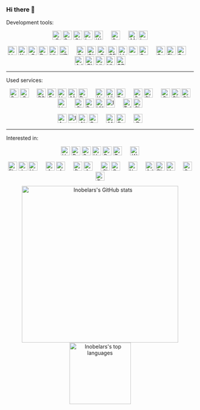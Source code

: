 <!-- 
  inobelar/inobelar is a special repository because its `README.md` (this file) appears on GitHub profile.

  References:
    - Icons sources:
      - https://github.com/simple-icons/simple-icons (https://simpleicons.org)
    - Spaces:
      - https://stackoverflow.com/a/8515417/
-->


### Hi there 👋

Development tools:

<p align="center">
  <img alt="C"               height="24px" width="24px" src="https://cdn.jsdelivr.net/npm/simple-icons@v3/icons/c.svg" />
  <img alt="C++"             height="24px" width="24px" src="https://cdn.jsdelivr.net/npm/simple-icons@v3/icons/cplusplus.svg" />
  <img alt="Qt"              height="24px" width="24px" src="https://cdn.jsdelivr.net/npm/simple-icons@v3/icons/qt.svg" />
  <img alt="Lua"             height="24px" width="24px" src="https://cdn.jsdelivr.net/npm/simple-icons@v3/icons/lua.svg" />
  <img alt="WebAssembly"     height="24px" width="24px" src="https://cdn.jsdelivr.net/npm/simple-icons@v3/icons/webassembly.svg" />
  &emsp;
  <img alt="OpenGL"          height="24px" width="24px" src="https://cdn.jsdelivr.net/npm/simple-icons@v3/icons/opengl.svg" />
  &emsp;
  <img alt="Markdown"        height="24px" width="24px" src="https://cdn.jsdelivr.net/npm/simple-icons@v3/icons/markdown.svg" />
  <img alt="LaTeX"           height="24px" width="24px" src="https://cdn.jsdelivr.net/npm/simple-icons@v3/icons/latex.svg" />
</p>

<p align="center">
  <img alt="Linux"           height="24px" width="24px" src="https://cdn.jsdelivr.net/npm/simple-icons@v3/icons/linux.svg" />
  <img alt="X.Org"           height="24px" width="24px" src="https://cdn.jsdelivr.net/npm/simple-icons@v3/icons/x-dot-org.svg" />
  <img alt="GNU"             height="24px" width="24px" src="https://cdn.jsdelivr.net/npm/simple-icons@v3/icons/gnu.svg" />
  <img alt="Debian"          height="24px" width="24px" src="https://cdn.jsdelivr.net/npm/simple-icons@v3/icons/debian.svg" />
  <img alt="Ubuntu"          height="24px" width="24px" src="https://cdn.jsdelivr.net/npm/simple-icons@v3/icons/ubuntu.svg" />
  <img alt="KDE"             height="24px" width="24px" src="https://cdn.jsdelivr.net/npm/simple-icons@v3/icons/kde.svg" />
  &emsp;
  <img alt="Bash"            height="24px" width="24px" src="https://cdn.jsdelivr.net/npm/simple-icons@v3/icons/gnubash.svg" /> <!-- TODO: ZSH -->
  <img alt="Git"             height="24px" width="24px" src="https://cdn.jsdelivr.net/npm/simple-icons@v3/icons/git.svg" />
  <img alt="CMake"           height="24px" width="24px" src="https://cdn.jsdelivr.net/npm/simple-icons@v3/icons/cmake.svg" /> <!-- TODO: QMake -->
  <img alt="QEMU"            height="24px" width="24px" src="https://cdn.jsdelivr.net/npm/simple-icons@v3/icons/qemu.svg" />
  <img alt="LLVM"            height="24px" width="24px" src="https://cdn.jsdelivr.net/npm/simple-icons@v3/icons/llvm.svg" />
  <img alt="curl"            height="24px" width="24px" src="https://cdn.jsdelivr.net/npm/simple-icons@v3/icons/curl.svg" /> <!-- or wget? :) -->
  <img alt="Sublime Text"    height="24px" width="24px" src="https://cdn.jsdelivr.net/npm/simple-icons@v3/icons/sublimetext.svg" />
  &emsp;
  <img alt="Google Chrome"   height="24px" width="24px" src="https://cdn.jsdelivr.net/npm/simple-icons@v3/icons/googlechrome.svg" />
  <img alt="Firefox"         height="24px" width="24px" src="https://cdn.jsdelivr.net/npm/simple-icons@v3/icons/firefoxbrowser.svg" />
  <img alt="Opera"           height="24px" width="24px" src="https://cdn.jsdelivr.net/npm/simple-icons@v3/icons/opera.svg" />
  &emsp;
  <img alt="Adobe Photoshop" height="24px" width="24px" src="https://cdn.jsdelivr.net/npm/simple-icons@v3/icons/adobephotoshop.svg" />
  <img alt="Blender"         height="24px" width="24px" src="https://cdn.jsdelivr.net/npm/simple-icons@v3/icons/blender.svg" />
  <img alt="LibreOffice"     height="24px" width="24px" src="https://cdn.jsdelivr.net/npm/simple-icons@v3/icons/libreoffice.svg" />
  <img alt="VLC"             height="24px" width="24px" src="https://cdn.jsdelivr.net/npm/simple-icons@v3/icons/vlcmediaplayer.svg" />
  <img alt="OBS Studio"      height="24px" width="24px" src="https://cdn.jsdelivr.net/npm/simple-icons@v3/icons/obsstudio.svg" />
</p>

-----

Used services:

<p align="center">
  <img alt="Google"          height="24px" width="24px" src="https://cdn.jsdelivr.net/npm/simple-icons@v3/icons/google.svg" />
  <img alt="GMail"           height="24px" width="24px" src="https://cdn.jsdelivr.net/npm/simple-icons@v3/icons/gmail.svg" />
  &emsp;
  <img alt="RSS"             height="24px" width="24px" src="https://cdn.jsdelivr.net/npm/simple-icons@v3/icons/rss.svg" />
  <img alt="Feedly"          height="24px" width="24px" src="https://cdn.jsdelivr.net/npm/simple-icons@v3/icons/feedly.svg" />
  <img alt="Habr"            height="24px" width="24px" src="https://cdn.jsdelivr.net/npm/simple-icons@v3/icons/habr.svg" />
  <img alt="Medium"          height="24px" width="24px" src="https://cdn.jsdelivr.net/npm/simple-icons@v3/icons/medium.svg" />
  <img alt="Dev.to"          height="24px" width="24px" src="https://cdn.jsdelivr.net/npm/simple-icons@v3/icons/dev-dot-to.svg" />
  &emsp;
  <img alt="YouTube"         height="24px" width="24px" src="https://cdn.jsdelivr.net/npm/simple-icons@v3/icons/youtube.svg" />
  <img alt="Vimeo"           height="24px" width="24px" src="https://cdn.jsdelivr.net/npm/simple-icons@v3/icons/vimeo.svg" />
  <img alt="Twitch"          height="24px" width="24px" src="https://cdn.jsdelivr.net/npm/simple-icons@v3/icons/twitch.svg" />
  &emsp;
  <img alt="SoundCloud"      height="24px" width="24px" src="https://cdn.jsdelivr.net/npm/simple-icons@v3/icons/soundcloud.svg" />
  <img alt="Shazam"          height="24px" width="24px" src="https://cdn.jsdelivr.net/npm/simple-icons@v3/icons/shazam.svg" />
  &emsp;
  <img alt="StackOverflow"   height="24px" width="24px" src="https://cdn.jsdelivr.net/npm/simple-icons@v3/icons/stackoverflow.svg" />
  <img alt="GitHub"          height="24px" width="24px" src="https://cdn.jsdelivr.net/npm/simple-icons@v3/icons/github.svg" />
  <img alt="GitLab"          height="24px" width="24px" src="https://cdn.jsdelivr.net/npm/simple-icons@v3/icons/gitlab.svg" />
  <img alt="LinkedIn"        height="24px" width="24px" src="https://cdn.jsdelivr.net/npm/simple-icons@v3/icons/linkedin.svg" />
  &emsp;
  <img alt="Steam"           height="24px" width="24px" src="https://cdn.jsdelivr.net/npm/simple-icons@v3/icons/steam.svg" />
  <img alt="DeviantArt"      height="24px" width="24px" src="https://cdn.jsdelivr.net/npm/simple-icons@v3/icons/deviantart.svg" />
  <img alt="VKontakte"       height="24px" width="24px" src="https://cdn.jsdelivr.net/npm/simple-icons@v3/icons/vk.svg" />
  <img alt="Instagram"       height="24px" width="24px" src="https://cdn.jsdelivr.net/npm/simple-icons@v3/icons/instagram.svg" />
  &emsp;
  <img alt="Telegram"        height="24px" width="24px" src="https://cdn.jsdelivr.net/npm/simple-icons@v3/icons/telegram.svg" />
  <img alt="Skype"           height="24px" width="24px" src="https://cdn.jsdelivr.net/npm/simple-icons@v3/icons/skype.svg" />
</p>

<p align="center">
  <img alt="Android"         height="24px" width="24px" src="https://cdn.jsdelivr.net/npm/simple-icons@v3/icons/android.svg" />
  <img alt="Intel"           height="24px" width="24px" src="https://cdn.jsdelivr.net/npm/simple-icons@v3/icons/intel.svg" />
  <img alt="NVidia"          height="24px" width="24px" src="https://cdn.jsdelivr.net/npm/simple-icons@v3/icons/nvidia.svg" />
  <img alt="Oculus"          height="24px" width="24px" src="https://cdn.jsdelivr.net/npm/simple-icons@v3/icons/oculus.svg" />
  &emsp;
  <img alt="McDonalds"       height="24px" width="24px" src="https://cdn.jsdelivr.net/npm/simple-icons@v3/icons/mcdonalds.svg" />
  <img alt="Pepsi"           height="24px" width="24px" src="https://cdn.jsdelivr.net/npm/simple-icons@v3/icons/pepsi.svg" />
  &emsp;
  <img alt="DHL"             height="24px" width="24px" src="https://cdn.jsdelivr.net/npm/simple-icons@v3/icons/dhl.svg" />
</p>

-----

Interested in:

<p align="center">
  <img alt="Haskell"         height="24px" width="24px" src="https://cdn.jsdelivr.net/npm/simple-icons@v3/icons/haskell.svg" />
  <img alt="Rust"            height="24px" width="24px" src="https://cdn.jsdelivr.net/npm/simple-icons@v3/icons/rust.svg" />
  <img alt="Scala"           height="24px" width="24px" src="https://cdn.jsdelivr.net/npm/simple-icons@v3/icons/scala.svg" />
  <img alt="Haxe"            height="24px" width="24px" src="https://cdn.jsdelivr.net/npm/simple-icons@v3/icons/haxe.svg" />
  <img alt="Ruby"            height="24px" width="24px" src="https://cdn.jsdelivr.net/npm/simple-icons@v3/icons/ruby.svg" />
  <img alt="TypeScript"      height="24px" width="24px" src="https://cdn.jsdelivr.net/npm/simple-icons@v3/icons/typescript.svg" />
  &emsp;
  <img alt="WebGL"           height="24px" width="24px" src="https://cdn.jsdelivr.net/npm/simple-icons@v3/icons/webgl.svg" />
</p>

<p align="center">
  <img alt="Flutter"         height="24px" width="24px" src="https://cdn.jsdelivr.net/npm/simple-icons@v3/icons/flutter.svg" />
  <img alt="Jekyll"          height="24px" width="24px" src="https://cdn.jsdelivr.net/npm/simple-icons@v3/icons/jekyll.svg" />
  <img alt="Unreal Engine"   height="24px" width="24px" src="https://cdn.jsdelivr.net/npm/simple-icons@v3/icons/unrealengine.svg" />
  &emsp;
  <img alt="ArchLinux"       height="24px" width="24px" src="https://cdn.jsdelivr.net/npm/simple-icons@v3/icons/archlinux.svg" />
  <img alt="AwesomeWM"       height="24px" width="24px" src="https://cdn.jsdelivr.net/npm/simple-icons@v3/icons/awesomewm.svg" />
  &emsp;
  <img alt="Raspberry Pi"    height="24px" width="24px" src="https://cdn.jsdelivr.net/npm/simple-icons@v3/icons/raspberrypi.svg" />
  <img alt="Arduino"         height="24px" width="24px" src="https://cdn.jsdelivr.net/npm/simple-icons@v3/icons/arduino.svg" />
  &emsp;
  <img alt="Slack"           height="24px" width="24px" src="https://cdn.jsdelivr.net/npm/simple-icons@v3/icons/slack.svg" />
  <img alt="Grafana"         height="24px" width="24px" src="https://cdn.jsdelivr.net/npm/simple-icons@v3/icons/grafana.svg" />
  &emsp;
  <img alt="NeoVim"          height="24px" width="24px" src="https://cdn.jsdelivr.net/npm/simple-icons@v3/icons/neovim.svg" />
  &emsp;
  <img alt="Adobe Illustrator" height="24px" width="24px" src="https://cdn.jsdelivr.net/npm/simple-icons@v3/icons/adobeillustrator.svg" />
  <img alt="Rhinoceros"        height="24px" width="24px" src="https://cdn.jsdelivr.net/npm/simple-icons@v3/icons/rhinoceros.svg" />
  <img alt="Houdini"           height="24px" width="24px" src="https://cdn.jsdelivr.net/npm/simple-icons@v3/icons/houdini.svg" />
  &emsp;
  <img alt="SpaceX"            height="24px" width="24px" src="https://cdn.jsdelivr.net/npm/simple-icons@v3/icons/spacex.svg" />
  <img alt="Tesla"             height="24px" width="24px" src="https://cdn.jsdelivr.net/npm/simple-icons@v3/icons/tesla.svg" />
</p>

<!-- Status codes (notice special sizes - to make blocks look the same by height -->
<p align="center">
  <a href="https://github.com/anuraghazra/github-readme-stats">
    <img alt="Inobelars's GitHub stats"  width="420"  src="https://github-readme-stats.vercel.app/api?username=inobelar&show_icons=true&theme=react"/>
    <img alt="Inobelars's top languages" height="165" src="https://github-readme-stats.vercel.app/api/top-langs/?username=inobelar&theme=react&layout=compact"/>
  </a>
</p>

<!--
**inobelar/inobelar** is a ✨ _special_ ✨ repository because its `README.md` (this file) appears on your GitHub profile.

Here are some ideas to get you started:

- 🔭 I’m currently working on ...
- 🌱 I’m currently learning ...
- 👯 I’m looking to collaborate on ...
- 🤔 I’m looking for help with ...
- 💬 Ask me about ...
- 📫 How to reach me: ...
- 😄 Pronouns: ...
- ⚡ Fun fact: ...
-->
